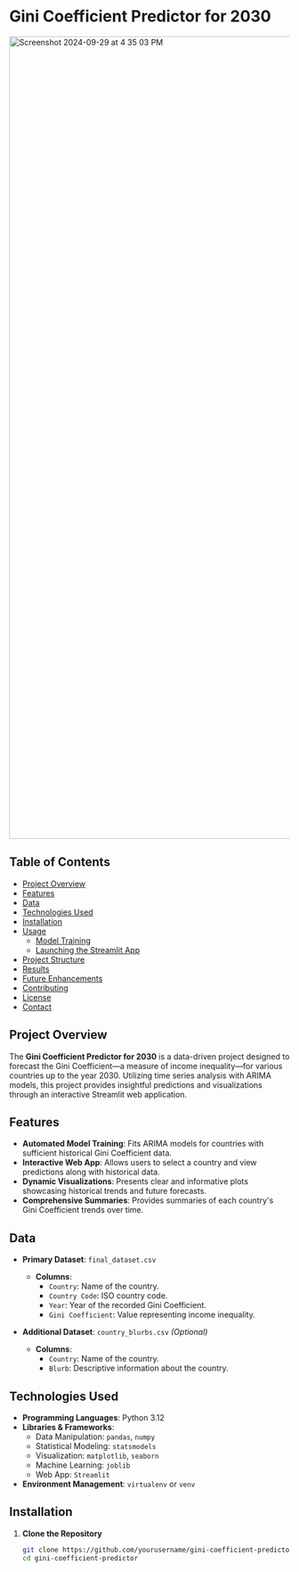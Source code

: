 # Gini Coefficient Predictor for 2030

<img width="1440" alt="Screenshot 2024-09-29 at 4 35 03 PM" src="https://github.com/user-attachments/assets/41593cc6-cbdb-48f5-8362-a2ccfb59f85e">


## Table of Contents
- [Project Overview](#project-overview)
- [Features](#features)
- [Data](#data)
- [Technologies Used](#technologies-used)
- [Installation](#installation)
- [Usage](#usage)
  - [Model Training](#model-training)
  - [Launching the Streamlit App](#launching-the-streamlit-app)
- [Project Structure](#project-structure)
- [Results](#results)
- [Future Enhancements](#future-enhancements)
- [Contributing](#contributing)
- [License](#license)
- [Contact](#contact)

## Project Overview

The **Gini Coefficient Predictor for 2030** is a data-driven project designed to forecast the Gini Coefficient—a measure of income inequality—for various countries up to the year 2030. Utilizing time series analysis with ARIMA models, this project provides insightful predictions and visualizations through an interactive Streamlit web application.

## Features

- **Automated Model Training**: Fits ARIMA models for countries with sufficient historical Gini Coefficient data.
- **Interactive Web App**: Allows users to select a country and view predictions along with historical data.
- **Dynamic Visualizations**: Presents clear and informative plots showcasing historical trends and future forecasts.
- **Comprehensive Summaries**: Provides summaries of each country's Gini Coefficient trends over time.

## Data

- **Primary Dataset**: `final_dataset.csv`
  - **Columns**:
    - `Country`: Name of the country.
    - `Country Code`: ISO country code.
    - `Year`: Year of the recorded Gini Coefficient.
    - `Gini Coefficient`: Value representing income inequality.

- **Additional Dataset**: `country_blurbs.csv` *(Optional)*
  - **Columns**:
    - `Country`: Name of the country.
    - `Blurb`: Descriptive information about the country.

## Technologies Used

- **Programming Languages**: Python 3.12
- **Libraries & Frameworks**:
  - Data Manipulation: `pandas`, `numpy`
  - Statistical Modeling: `statsmodels`
  - Visualization: `matplotlib`, `seaborn`
  - Machine Learning: `joblib`
  - Web App: `Streamlit`
- **Environment Management**: `virtualenv` or `venv`

## Installation

1. **Clone the Repository**

   ```bash
   git clone https://github.com/yourusername/gini-coefficient-predictor.git
   cd gini-coefficient-predictor
